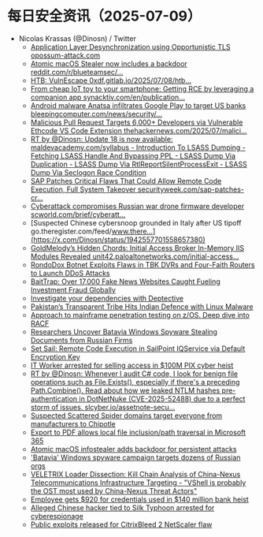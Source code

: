 # 每日安全资讯（2025-07-09）

- Nicolas Krassas (@Dinosn) / Twitter
  - [Application Layer Desynchronization using Opportunistic TLS opossum-attack.com](https://x.com/Dinosn/status/1942629632983114062)
  - [Atomic macOS Stealer now includes a backdoor reddit.com/r/blueteamsec/…](https://x.com/Dinosn/status/1942629494789136899)
  - [HTB: VulnEscape 0xdf.gitlab.io/2025/07/08/htb…](https://x.com/Dinosn/status/1942609330588770597)
  - [From cheap IoT toy to your smartphone: Getting RCE by leveraging a companion app synacktiv.com/en/publication…](https://x.com/Dinosn/status/1942608850793758771)
  - [Android malware Anatsa infiltrates Google Play to target US banks bleepingcomputer.com/news/security/…](https://x.com/Dinosn/status/1942608765498413247)
  - [Malicious Pull Request Targets 6,000+ Developers via Vulnerable Ethcode VS Code Extension thehackernews.com/2025/07/malici…](https://x.com/Dinosn/status/1942606886651715965)
  - [RT by @Dinosn: Update 18 is now available: maldevacademy.com/syllabus - Introduction To LSASS Dumping - Fetching LSASS Handle And Bypassing PPL - LSASS Dump Via Duplication - LSASS Dump Via RtlReportSilentProcessExit - LSASS Dump Via Seclogon Race Condition](https://x.com/MalDevAcademy/status/1942598195026223156)
  - [SAP Patches Critical Flaws That Could Allow Remote Code Execution, Full System Takeover securityweek.com/sap-patches-cr…](https://x.com/Dinosn/status/1942580098038915228)
  - [Cyberattack compromises Russian war drone firmware developer scworld.com/brief/cyberatt…](https://x.com/Dinosn/status/1942579667564913148)
  - [Suspected Chinese cybersnoop grounded in Italy after US tipoff go.theregister.com/feed/www.there…](https://x.com/Dinosn/status/1942557701558657380)
  - [GoldMelody’s Hidden Chords: Initial Access Broker In-Memory IIS Modules Revealed unit42.paloaltonetworks.com/initial-access…](https://x.com/Dinosn/status/1942557661574078523)
  - [RondoDox Botnet Exploits Flaws in TBK DVRs and Four-Faith Routers to Launch DDoS Attacks](https://x.com/Dinosn/status/1942557620906189257)
  - [BaitTrap: Over 17,000 Fake News Websites Caught Fueling Investment Fraud Globally](https://x.com/Dinosn/status/1942557601939743021)
  - [Investigate your dependencies with Deptective](https://x.com/Dinosn/status/1942557566657007714)
  - [Pakistan’s Transparent Tribe Hits Indian Defence with Linux Malware](https://x.com/Dinosn/status/1942557490706800695)
  - [Approach to mainframe penetration testing on z/OS. Deep dive into RACF](https://x.com/Dinosn/status/1942557470150263268)
  - [Researchers Uncover Batavia Windows Spyware Stealing Documents from Russian Firms](https://x.com/Dinosn/status/1942505182476341751)
  - [Set Sail: Remote Code Execution in SailPoint IQService via Default Encryption Key](https://x.com/Dinosn/status/1942500543378628839)
  - [IT Worker arrested for selling access in $100M PIX cyber heist](https://x.com/Dinosn/status/1942500262330954182)
  - [RT by @Dinosn: Whenever I audit C# code, I look for benign file operations such as File.Exists(), especially if there's a preceding Path.Combine(). Read about how we leaked NTLM hashes pre-authentication in DotNetNuke (CVE-2025-52488) due to a perfect storm of issues. slcyber.io/assetnote-secu…](https://x.com/infosec_au/status/1942493598823637245)
  - [Suspected Scattered Spider domains target everyone from manufacturers to Chipotle](https://x.com/Dinosn/status/1942490799905611856)
  - [Export to PDF allows local file inclusion/path traversal in Microsoft 365](https://x.com/Dinosn/status/1942490387462951207)
  - [Atomic macOS infostealer adds backdoor for persistent attacks](https://x.com/Dinosn/status/1942438319847088325)
  - ['Batavia' Windows spyware campaign targets dozens of Russian orgs](https://x.com/Dinosn/status/1942438257570017563)
  - [VELETRIX Loader Dissection: Kill Chain Analysis of China-Nexus Telecommunications Infrastructure Targeting - "VShell is probably the OST most used by China-Nexus Threat Actors"](https://x.com/Dinosn/status/1942438220425318869)
  - [Employee gets $920 for credentials used in $140 million bank heist](https://x.com/Dinosn/status/1942438161172287711)
  - [Alleged Chinese hacker tied to Silk Typhoon arrested for cyberespionage](https://x.com/Dinosn/status/1942437958184779944)
  - [Public exploits released for CitrixBleed 2 NetScaler flaw](https://x.com/Dinosn/status/1942437909283348785)
